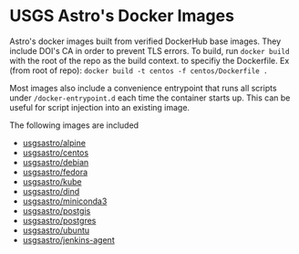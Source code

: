 # USGS Astro's Docker Images
Astro's docker images built from verified DockerHub base images. They include 
DOI's CA in order to prevent TLS errors.
To build, run `docker build` with the root of the repo as the build context.
to specifiy the Dockerfile. Ex (from root of repo): 
`docker build -t centos -f centos/Dockerfile .`


Most images also include a convenience entrypoint that runs all scripts under
`/docker-entrypoint.d` each time the container starts up. This can be useful
for script injection into an existing image.


The following images are included
- [usgsastro/alpine](https://hub.docker.com/repository/docker/usgsastro/alpine)
- [usgsastro/centos](https://hub.docker.com/repository/docker/usgsastro/centos)
- [usgsastro/debian](https://hub.docker.com/repository/docker/usgsastro/debian)
- [usgsastro/fedora](https://hub.docker.com/repository/docker/usgsastro/fedora)
- [usgsastro/kube](https://hub.docker.com/repository/docker/usgsastro/kube)
- [usgsastro/dind](https://hub.docker.com/repository/docker/usgsastro/dind)
- [usgsastro/miniconda3](https://hub.docker.com/repository/docker/usgsastro/miniconda3)
- [usgsastro/postgis](https://hub.docker.com/repository/docker/usgsastro/postgis)
- [usgsastro/postgres](https://hub.docker.com/repository/docker/usgsastro/postgres)
- [usgsastro/ubuntu](https://hub.docker.com/repository/docker/usgsastro/ubuntu)
- [usgsastro/jenkins-agent](https://hub.docker.com/repository/docker/usgsastro/jenkins-agent)
